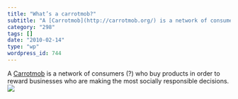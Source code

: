 ```yaml
---
title: "What’s a carrotmob?"
subtitle: "A [Carrotmob](http://carrotmob.org/) is a network of consumers (?) who buy products in order to rewa..."
category: "298"
tags: []
date: "2010-02-14"
type: "wp"
wordpress_id: 744
---
```

A [Carrotmob](http://carrotmob.org/) is a network of consumers (?) who buy products in order to reward businesses who are making the most socially responsible decisions.
![](https://i0.wp.com/img.zemanta.com/pixy.gif?w=584)